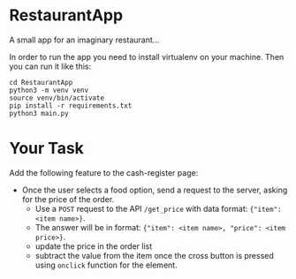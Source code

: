 # RestaurantApp
A small app for an imaginary restaurant...

In order to run the app you need to install virtualenv on your machine. Then you can run it like this:

```
cd RestaurantApp
python3 -m venv venv
source venv/bin/activate
pip install -r requirements.txt
python3 main.py
```


# Your Task

Add the following feature to the cash-register page:
* Once the user selects a food option, send a request to the server, asking for the price of the order.
  * Use a `POST` request to the API `/get_price` with data format: `{"item": <item name>}`.
  * The answer will be in format: `{"item": <item name>, "price": <item price>}`.
  * update the price in the order list
  * subtract the value from the item once the cross button is pressed using `onclick` function for the element.
